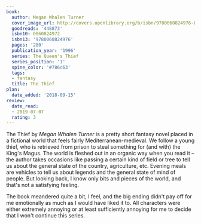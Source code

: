 ```yaml
---
book:
  author: Megan Whalen Turner
  cover_image_url: http://covers.openlibrary.org/b/isbn/9780060824976-L.jpg
  goodreads: '448873'
  isbn10: 0060824972
  isbn13: '9780060824976'
  pages: '280'
  publication_year: '1996'
  series: The Queen's Thief
  series_position: '1'
  spine_color: '#786c63'
  tags:
  - fantasy
  title: The Thief
plan:
  date_added: '2018-09-15'
review:
  date_read:
  - 2019-07-07
  rating: 3
---
```


The Thief by *Megan Whalen Turner* is a pretty short fantasy novel placed in a fictional world that feels fairly Mediterranean-medieval. We follow a young thief, who is retrieved from prison to steal something for (and with) the King's Magus. The world is fleshed out in an organic way when you read it – the author takes occasions like passing a certain kind of field or tree to tell us about the general state of the country, agriculture, etc. Evening meals are vehicles to tell us about legends and the general state of mind of people. But looking back, I know only bits and pieces of the world, and that's not a satisfying feeling.

The book meandered quite a bit, I feel, and the big ending didn't pay off for me emotionally as much as I would have liked it to. All characters were either extremely annoying or at least sufficiently annoying for me to decide that I won't continue this series.
